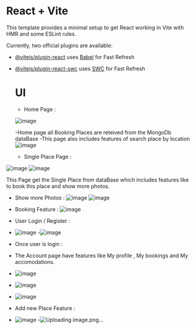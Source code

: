 # React + Vite

This template provides a minimal setup to get React working in Vite with HMR and some ESLint rules.

Currently, two official plugins are available:

- [@vitejs/plugin-react](https://github.com/vitejs/vite-plugin-react/blob/main/packages/plugin-react/README.md) uses [Babel](https://babeljs.io/) for Fast Refresh
- [@vitejs/plugin-react-swc](https://github.com/vitejs/vite-plugin-react-swc) uses [SWC](https://swc.rs/) for Fast Refresh

  # UI
  - Home Page :

  ![image](https://github.com/loca-tion/Booking-App-Frontend/assets/95977443/859498c4-7bee-4e90-beac-e369ee9639ab)

  -Home page all Booking Places are reteived from the MongoDb dataBase
  -This page also includes features of search place by location
  ![image](https://github.com/loca-tion/Booking-App-Frontend/assets/95977443/130ec65a-1c1d-4708-8be2-51b4dd11ad48)

  

  - Single Place Page :

![image](https://github.com/loca-tion/Booking-App-Frontend/assets/95977443/e7e96593-e2df-4fd8-8626-9d26b0f0bfe9)
![image](https://github.com/loca-tion/Booking-App-Frontend/assets/95977443/7f2d3291-da3d-489b-b507-79a6d11ea8b3)

This Page get the Single Place from dataBase  which includes features like to book this place and show more photos.

- Show more Photos :
  ![image](https://github.com/loca-tion/Booking-App-Frontend/assets/95977443/ee409781-f3cf-45c0-829b-635dba483953)
  ![image](https://github.com/loca-tion/Booking-App-Frontend/assets/95977443/859d7e04-b896-4db0-b2c3-8fd5a2d7ad6a)

- Booking Feature :
  ![image](https://github.com/loca-tion/Booking-App-Frontend/assets/95977443/535639f5-2e64-4b46-bb1a-8b782ffd995e)


- User Login / Register :
- ![image](https://github.com/loca-tion/Booking-App-Frontend/assets/95977443/2f732ab4-044f-4383-a1a9-4587d2384dfa)
-![image](https://github.com/loca-tion/Booking-App-Frontend/assets/95977443/807be84d-b939-483e-a4cf-31eaf4d1417a)

- Once user is login :
- The Account page have features like My profile , My  bookings and My accomodations.
- ![image](https://github.com/loca-tion/Booking-App-Frontend/assets/95977443/63af28c4-cb9b-42cc-b11a-f2e77393b2be)
- ![image](https://github.com/loca-tion/Booking-App-Frontend/assets/95977443/51152e6e-62a0-4969-94b3-5e54a16e1c56)
- ![image](https://github.com/loca-tion/Booking-App-Frontend/assets/95977443/a33c2f20-4380-45b4-b48b-a76b0ca251d8)

- Add new Place Feature :
- ![image](https://github.com/loca-tion/Booking-App-Frontend/assets/95977443/36542358-7e8e-4900-a0ce-c652cf798a84)
-![Uploading image.png…]()









    

